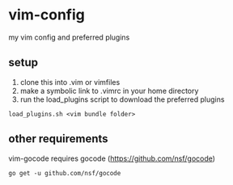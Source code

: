 vim-config
==========

my vim config and preferred plugins

## setup
1. clone this into .vim or vimfiles
2. make a symbolic link to .vimrc in your home directory
3. run the load_plugins script to download the preferred plugins

```
load_plugins.sh <vim bundle folder>
```

## other requirements
vim-gocode requires gocode (https://github.com/nsf/gocode)

```
go get -u github.com/nsf/gocode
```
